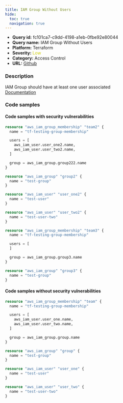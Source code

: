 ```yaml
---
title: IAM Group Without Users
hide:
  toc: true
  navigation: true
---
```


<style>
  .highlight .hll {
    background-color: #ff171742;
  }
  .md-content {
    max-width: 1100px;
    margin: 0 auto;
  }
</style>

-   **Query id:** fc101ca7-c9dd-4198-a1eb-0fbe92e80044
-   **Query name:** IAM Group Without Users
-   **Platform:** Terraform
-   **Severity:** <span style="color:#CC0">Low</span>
-   **Category:** Access Control
-   **URL:** [Github](https://github.com/Checkmarx/kics/tree/master/assets/queries/terraform/aws/iam_group_without_users)

### Description
IAM Group should have at least one user associated<br>
[Documentation](https://registry.terraform.io/providers/hashicorp/aws/latest/docs/resources/iam_group_membership#users)

### Code samples
#### Code samples with security vulnerabilities
```tf title="Positive test num. 1 - tf file" hl_lines="33 12"
resource "aws_iam_group_membership" "team2" {
  name = "tf-testing-group-membership"

  users = [
    aws_iam_user.user_one2.name,
    aws_iam_user.user_two2.name,
  ]

  group = aws_iam_group.group222.name
}

resource "aws_iam_group" "group2" {
  name = "test-group"
}

resource "aws_iam_user" "user_one2" {
  name = "test-user"
}

resource "aws_iam_user" "user_two2" {
  name = "test-user-two"
}

resource "aws_iam_group_membership" "team3" {
  name = "tf-testing-group-membership"

  users = [
  ]

  group = aws_iam_group.group3.name
}

resource "aws_iam_group" "group3" {
  name = "test-group"
}

```


#### Code samples without security vulnerabilities
```tf title="Negative test num. 1 - tf file"
resource "aws_iam_group_membership" "team" {
  name = "tf-testing-group-membership"

  users = [
    aws_iam_user.user_one.name,
    aws_iam_user.user_two.name,
  ]

  group = aws_iam_group.group.name
}

resource "aws_iam_group" "group" {
  name = "test-group"
}

resource "aws_iam_user" "user_one" {
  name = "test-user"
}

resource "aws_iam_user" "user_two" {
  name = "test-user-two"
}

```
